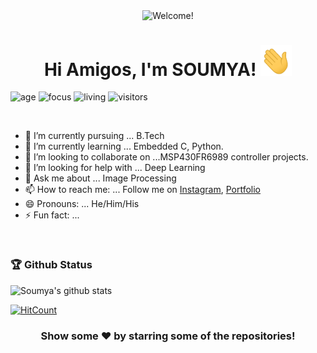  <div align="center" width="50">

<img src="https://github.com/Soumya-CET/Soumya-CET/blob/master/3D%20Text-0.9s-286px%20(1).gif" alt="Welcome!" width="300"/>

</div>
 
<div align="center">
 
# Hi Amigos, I'm SOUMYA!  <img src="https://raw.githubusercontent.com/ABSphreak/ABSphreak/master/gifs/Hi.gif" width="50px">
 
 </div>


 ![age](https://img.shields.io/badge/age-21-blueviolet)
 ![focus](https://img.shields.io/badge/focus-Embedded-brightgreen)
 ![living](https://img.shields.io/badge/living-Bhubaneswar-3c9)
 ![visitors](https://windard-visitor-badge.glitch.me/badge?page_id=Soumya-CET.github.profile)
 
 <br />
 
 - 🔭 I’m currently pursuing ... B.Tech
 - 🌱 I’m currently learning ... Embedded C, Python.
 - 👯 I’m looking to collaborate on ...MSP430FR6989 controller projects.
 - 🤔 I’m looking for help with ... Deep Learning
 - 💬 Ask me about ... Image Processing
 - 📫 How to reach me: ... Follow me on [Instagram](https://www.instagram.com/_soumya_mohanty_), [Portfolio](https://soumyamohanty.tech)
 - 😄 Pronouns: ... He/Him/His
 - ⚡ Fun fact: ...
 
 <br />
 
 ### 🏆 Github Status


![Soumya's github stats](https://github-readme-stats.vercel.app/api?username=Soumya-CET&show_icons=true&hide=["issues"])

[![HitCount](http://hits.dwyl.com/Soumya-CET/Soumya-CET.svg)](http://hits.dwyl.com/Soumya-CET/Soumya-CET)

<div align="center">

### Show some ❤️ by starring some of the repositories!

</div>

<!--👋
**Soumya-CET/Soumya-CET** is a ✨ _special_ ✨ repository because its `README.md` (this file) appears on your GitHub profile.

Here are some ideas to get you started:

- 🔭 I’m currently working on ...
- 🌱 I’m currently learning ...
- 👯 I’m looking to collaborate on ...
- 🤔 I’m looking for help with ...
- 💬 Ask me about ...
- 📫 How to reach me: ...
- 😄 Pronouns: ...
- ⚡ Fun fact: ...
-->
